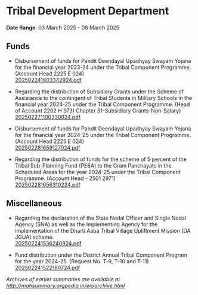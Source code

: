 # Tribal Development Department

**Date Range**: 03 March 2025 - 08 March 2025


## Funds
- Disbursement of funds for Pandit Deendayal Upadhyay Swayam Yojana for the financial year 2023-24 under the Tribal Component Programme. (Account Head 2225 E 024)\
  [202502241603342924.pdf](https://gr.maharashtra.gov.in/Site/Upload/Government%20Resolutions/English/202502241603342924.pdf)

- Regarding the distribution of Subsidiary Grants under the Scheme of Assistance to the contingent of Tribal Students in Military Schools in the financial year 2024-25 under the Tribal Component Programme. (Head of Account 2202 H 973) Chapter 31-Subsidiary Grants-Non-Salary)\
  [202502271100330824.pdf](https://gr.maharashtra.gov.in/Site/Upload/Government%20Resolutions/English/202502271100330824.pdf)

- Disbursement of funds for Pandit Deendayal Upadhyay Swayam Yojana for the financial year 2024-25 under the Tribal Component Programme. (Account Head 2225 E 024)\
  [202502281659127024.pdf](https://gr.maharashtra.gov.in/Site/Upload/Government%20Resolutions/English/202502281659127024.pdf)

- Regarding the distribution of funds for the scheme of 5 percent of the Tribal Sub-Planning Fund (PESA) to the Gram Panchayats in the Scheduled Areas for the year 2024-25 under the Tribal Component Programme. (Account Head - 2501 2971)\
  [202502281656310224.pdf](https://gr.maharashtra.gov.in/Site/Upload/Government%20Resolutions/English/202502281656310224.pdf)

## Miscellaneous
- Regarding the declaration of the State Nodal Officer and Single Nodal Agency (SNA) as well as the Implementing Agency for the implementation of the Dharti Aaba Tribal Village Upliftment Mission (DA JGUA) scheme.\
  [202502241536240924.pdf](https://gr.maharashtra.gov.in/Site/Upload/Government%20Resolutions/English/202502241536240924.pdf)

- Fund distribution under the District Annual Tribal Component Program for the year 2024-25. (Request No. T-9, T-10 and T-11)\
  [202502241522180724.pdf](https://gr.maharashtra.gov.in/Site/Upload/Government%20Resolutions/English/202502241522180724.pdf)


*Archives of earlier summaries are available at http://mahsummary.orgpedia.in/en/archive.html*